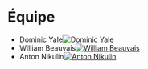 # Équipe

<!-- Présentation des rôles et responsabilités de chacun des membres de l'équipe -->

* Dominic Yale[![Dominic Yale]( https://fakeimg.pl/400x400?text=V)](membre_v/)
* William Beauvais[![William Beauvais]( https://fakeimg.pl/400x400?text=W)](membre_w/)
* Anton Nikulin[![Anton Nikulin]( https://fakeimg.pl/400x400?text=X)](membre_x/)

